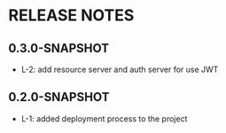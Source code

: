 # RELEASE NOTES

## 0.3.0-SNAPSHOT
* L-2: add resource server and auth server for use JWT

## 0.2.0-SNAPSHOT
*   L-1: added deployment process to the project